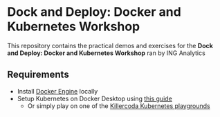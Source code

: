 # Dock and Deploy: Docker and Kubernetes Workshop

This repository contains the practical demos and exercises for the **Dock and Deploy: Docker and Kubernetes Workshop** ran by ING Analytics

## Requirements

- Install [Docker Engine](https://docs.docker.com/engine/install/) locally
- Setup Kubernetes on Docker Desktop using [this guide](https://docs.docker.com/desktop/features/kubernetes/)
  - Or simply play on one of the [Killercoda Kubernetes playgrounds](https://killercoda.com/kubernetes)

